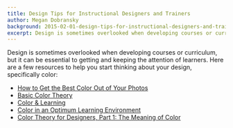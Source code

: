 ```yaml
---
title: Design Tips for Instructional Designers and Trainers
author: Megan Dobransky
background: 2015-02-01-design-tips-for-instructional-designers-and-trainers.jpg
excerpt: Design is sometimes overlooked when developing courses or curriculum, but it can be essential to getting and keeping the attention of learners.
---
```

Design is sometimes overlooked when developing courses or curriculum, but it can be essential to getting and keeping the attention of learners. Here are a few resources to help you start thinking about your design, specifically color:

* [How to Get the Best Color Out of Your Photos](http://bit.ly/151X3CW)
* [Basic Color Theory](http://bit.ly/151Xddm)
* [Color & Learning](http://bit.ly/151XnBC) 
* [Color in an Optimum Learning Environment](http://bit.ly/151XCwl)
* [Color Theory for Designers, Part 1: The Meaning of Color](http://bit.ly/151Yd14) 

